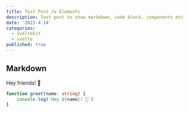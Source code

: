 ```yaml
---
title: Test Post /w Elements
description: Test post to show markdown, code block, components etc
date: '2023-4-14'
categories:
  - sveltekit
  - svelte
published: true
---
```


<script>
  import Counter from '../routes/Counter.svelte';
</script>

## Markdown

Hey friends! 👋

```ts
function greet(name: string) {
	console.log(`Hey ${name}! 👋`)
}
```

<Counter />